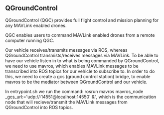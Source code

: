 ## QGroundControl

QGroundControl (QGC) provides full flight control and mission planning for any MAVLink enabled drones.

QGC enables users to command MAVLink enabled drones from a remote computer running QGC.

Our vehicle receives/transmits messages via ROS, whereas QGroundControl transmists/receives messages via
MAVLink. To be able to have our vehicle listen in to what is being commanded by QGroundControl, we need to 
use mavros, which enables MAVLink messages to be transcribed into ROS topics for our vehicle to subscribe
to. In order to do this, we need to create a gcs (ground control station) bridge, to enable mavros to be
the mediator between QGroundControl and our vehicle. 

In entrypoint.sh we run the command: rosrun mavros mavros_node _gcs_url:='udp://:14551@localhost:14550' &",
which is the communication node that will recieve/transmit the MAVLink messages from QGroundControl into ROS topics.